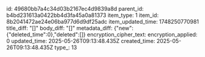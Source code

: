 id: 49680bb7a4c34d03b2167ec4d9839a8d
parent_id: b4bd231613a0422bb4d3fa45a0a81373
item_type: 1
item_id: 8b2041472ae24e06ba977d6d9df25adc
item_updated_time: 1748250770981
title_diff: "[]"
body_diff: "[]"
metadata_diff: {"new":{"deleted_time":0},"deleted":[]}
encryption_cipher_text: 
encryption_applied: 0
updated_time: 2025-05-26T09:13:48.435Z
created_time: 2025-05-26T09:13:48.435Z
type_: 13